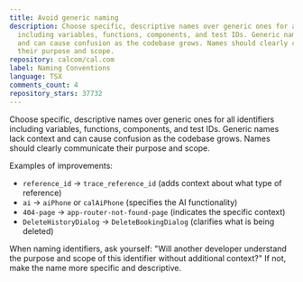 ```yaml
---
title: Avoid generic naming
description: Choose specific, descriptive names over generic ones for all identifiers
  including variables, functions, components, and test IDs. Generic names lack context
  and can cause confusion as the codebase grows. Names should clearly communicate
  their purpose and scope.
repository: calcom/cal.com
label: Naming Conventions
language: TSX
comments_count: 4
repository_stars: 37732
---
```


Choose specific, descriptive names over generic ones for all identifiers including variables, functions, components, and test IDs. Generic names lack context and can cause confusion as the codebase grows. Names should clearly communicate their purpose and scope.

Examples of improvements:
- `reference_id` → `trace_reference_id` (adds context about what type of reference)
- `ai` → `aiPhone` or `calAiPhone` (specifies the AI functionality)  
- `404-page` → `app-router-not-found-page` (indicates the specific context)
- `DeleteHistoryDialog` → `DeleteBookingDialog` (clarifies what is being deleted)

When naming identifiers, ask yourself: "Will another developer understand the purpose and scope of this identifier without additional context?" If not, make the name more specific and descriptive.